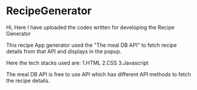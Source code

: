 # RecipeGenerator
Hi, Here I have uploaded the codes written for developing the Recipe Generator


This recipe App generator used the "The meal DB API" to fetch recipe details from that API and displays in the popup.

Here the tech stacks used are:
1.HTML
2.CSS
3.Javascript

The meal DB API is free to use API which has different API methods to fetch the recipe details.